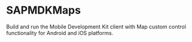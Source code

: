 # SAPMDKMaps
Build and run the Mobile Development Kit client with Map custom control functionality for Android and iOS platforms.
